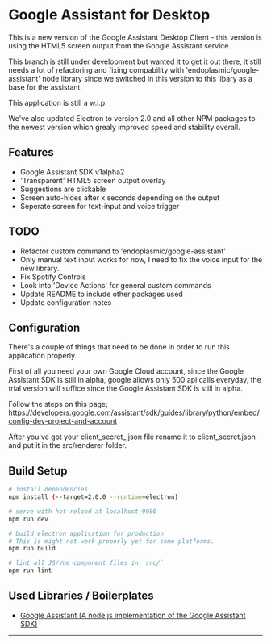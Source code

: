 # Google Assistant for Desktop

This is a new version of the Google Assistant Desktop Client - this version is using the HTML5 screen output from the Google Assistant service.

This branch is still under development but wanted it to get it out there, it still needs a lot of refactoring and fixing compability with 'endoplasmic/google-assistant' node library since we switched in this version to this libary as a base for the assistant.

This application is still a w.i.p.

We've also updated Electron to version 2.0 and all other NPM packages to the newest version which grealy improved speed and stability overall.

## Features
* Google Assistant SDK v1alpha2
* 'Transparent' HTML5 screen output overlay
* Suggestions are clickable
* Screen auto-hides after x seconds depending on the output
* Seperate screen for text-input and voice trigger

## TODO
* Refactor custom command to 'endoplasmic/google-assistant'
* Only manual text input works for now, I need to fix the voice input for the new library.
* Fix Spotify Controls
* Look into 'Device Actions' for general custom commands
* Update README to include other packages used
* Update configuration notes

## Configuration
There's a couple of things that need to be done in order to run this application properly.

First of all you need your own Google Cloud account, since the Google Assistant SDK is still in alpha, google allows only 500 api calls everyday, the trial version will suffice since the Google Assistant SDK is still in alpha.

Follow the steps on this page;
https://developers.google.com/assistant/sdk/guides/library/python/embed/config-dev-project-and-account

After you've got your client_secret_<client-id>.json file rename it to client_secret.json and put it in the src/renderer folder.

## Build Setup

``` bash
# install dependencies
npm install (--target=2.0.0 --runtime=electron)

# serve with hot reload at localhost:9080
npm run dev

# build electron application for production
# This is might not work properly yet for some platforms.
npm run build

# lint all JS/Vue component files in `src/`
npm run lint

```

## Used Libraries / Boilerplates

* [Google Assistant (A node.js implementation of the Google Assistant SDK)](https://github.com/endoplasmic/google-assistant)

---
